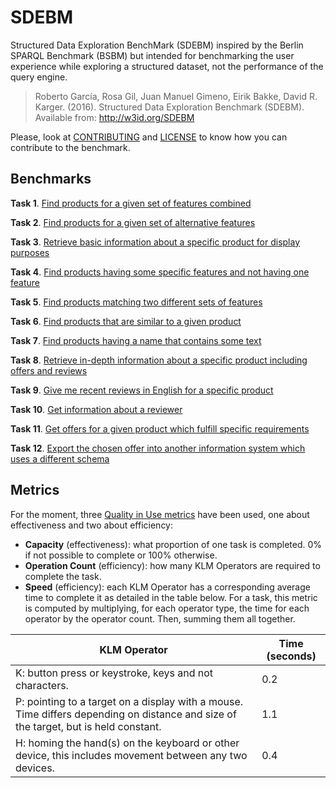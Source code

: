 # SDEBM

Structured Data Exploration BenchMark (SDEBM) inspired by the Berlin SPARQL Benchmark (BSBM) but intended for benchmarking the user experience while exploring a structured dataset, not the performance of the query engine.

> Roberto García, Rosa Gil, Juan Manuel Gimeno, Eirik Bakke, David R. Karger. (2016). Structured Data Exploration Benchmark (SDEBM). Available from: http://w3id.org/SDEBM

Please, look at [CONTRIBUTING](CONTRIBUTING.md) and [LICENSE](LICENSE) to know how you can contribute to the benchmark.

## Benchmarks

**Task 1**. [Find products for a given set of features combined](Benchmarks/1.md)

**Task 2**. [Find products for a given set of alternative features](Benchmarks/2.md)

**Task 3**. [Retrieve basic information about a specific product for display purposes](Benchmarks/3.md)

**Task 4**. [Find products having some specific features and not having one feature](Benchmarks/4.md)

**Task 5**. [Find products matching two different sets of features](Benchmarks/5.md)

**Task 6**. [Find products that are similar to a given product](Benchmarks/6.md)

**Task 7**. [Find products having a name that contains some text](Benchmarks/7.md)

**Task 8**. [Retrieve in-depth information about a specific product including offers and reviews](Benchmarks/8.md)

**Task 9**. [Give me recent reviews in English for a specific product](Benchmarks/9.md)

**Task 10**. [Get information about a reviewer](Benchmarks/10.md)

**Task 11**. [Get offers for a given product which fulfill specific requirements](Benchmarks/11.md)

**Task 12**. [Export the chosen offer into another information system which uses a different schema](Benchmarks/12.md)

## Metrics

For the moment, three [Quality in Use metrics](http://www.jucs.org/jucs_19_8/using_SWET_QUM_to) have been used, one about effectiveness and two about efficiency:

* **Capacity** (effectiveness): what proportion of one task is completed. 0% if not possible to complete or 100% otherwise.
* **Operation Count** (efficiency): how many KLM Operators are required to complete the task.
* **Speed** (efficiency): each KLM Operator has a corresponding average time to complete it as detailed in the table below. For a task, this metric is computed by multiplying, for each operator type, the time for each operator by the operator count. Then, summing them all together.

| KLM Operator                                                                                                                        | Time (seconds) |
|-------------------------------------------------------------------------------------------------------------------------------------|----------------|
| K: button press or keystroke, keys and not characters.                                                                              | 0.2            |
| P: pointing to a target on a display with a mouse. Time differs depending on distance and size of the target, but is held constant. | 1.1            |
| H: homing the hand(s) on the keyboard or other device, this includes movement between any two devices.                              | 0.4            |
